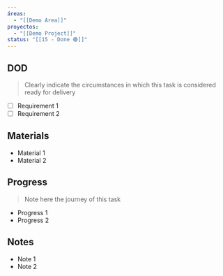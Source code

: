 ```yaml
---
áreas:
  - "[[Demo Area]]"
proyectos:
  - "[[Demo Project]]"
status: "[[15 - Done 🟢]]"
---
```

## DOD

> Clearly indicate the circumstances in which this task is considered ready for delivery

- [ ] Requirement 1
- [ ] Requirement 2
## Materials

- Material 1
- Material 2
## Progress

> Note here the journey of this task

- Progress 1
- Progress 2
## Notes

- Note 1
- Note 2